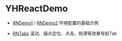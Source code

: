 # YHReactDemo

* [RNDemo1](https://github.com/itwyhuaing/React-WYH/tree/master/RNDemo1) / [RNDemo2](https://github.com/itwyhuaing/React-WYH/tree/master/RNDemo2) 环境配置的基础示例

* [RNTabs](https://github.com/itwyhuaing/React-WYH/tree/master/RNTabs) 滚动、锚点定位、点击、侧滑等效果导航Tab
